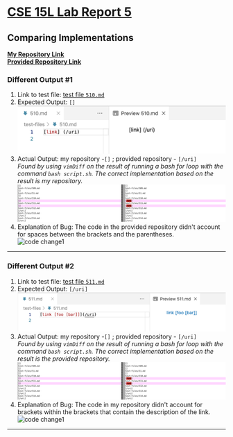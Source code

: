 # [CSE 15L Lab Report 5](https://yuming73.github.io/cse15l-lab-reports/lab-report-5-week-10.html)    
## Comparing Implementations      

**[My Repository Link](https://github.com/yuming73/markdown-parser.git)**   
**[Provided Repository Link](https://github.com/nidhidhamnani/markdown-parser.git)**   

### Different Output #1    
1. Link to test file: [test file `510.md`](https://github.com/nidhidhamnani/markdown-parser/blob/main/test-files/510.md)   
2. Expected Output: `[]`   
![expected output1](lab9-screenshot4.png)   
3. Actual Output: my repository -`[]` ; provided repository - `[/uri]`   
*Found by using `vimDiff` on the result of running a bash for loop with the command `bash script.sh`. The correct implementation based on the result is my repository.*
![different output1](lab9-screenshot3.png)     
4. Explanation of Bug: The code in the provided repository didn't account for spaces between the brackets and the parentheses.   
![code change1]()

---   

### Different Output #2    
1. Link to test file: [test file `511.md`](https://github.com/nidhidhamnani/markdown-parser/blob/main/test-files/511.md)   
2. Expected Output: `[/uri]`  
![expected output1](lab9-screenshot5.png)   
3. Actual Output: my repository -`[]` ; provided repository - `[/uri]`   
*Found by using `vimDiff` on the result of running a bash for loop with the command `bash script.sh`. The correct implementation based on the result is the provided repository.*   
![different output1](lab9-screenshot3.png)   
4. Explanation of Bug: The code in my repository didn't account for brackets within the brackets that contain the description of the link.   
![code change1]()

---   